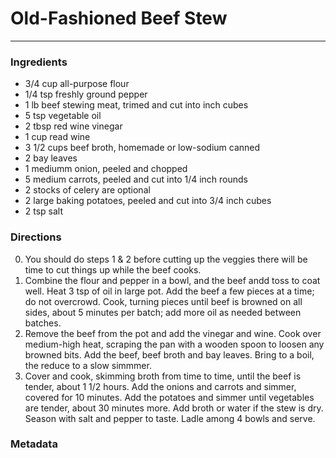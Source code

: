 # Old-Fashioned Beef Stew

___

### Ingredients

* 3/4 cup all-purpose flour
* 1/4 tsp freshly ground pepper
* 1 lb beef stewing meat, trimed and cut into inch cubes
* 5 tsp vegetable oil
* 2 tbsp red wine vinegar
* 1 cup read wine
* 3 1/2 cups beef broth, homemade or low-sodium canned
* 2 bay leaves
* 1 mediumm onion, peeled and chopped
* 5 medium carrots, peeled and cut into 1/4 inch rounds
* 2 stocks of celery are optional
* 2 large baking potatoes, peeled and cut into 3/4 inch cubes
* 2 tsp salt

### Directions

0. You should do steps 1 & 2 before cutting up the veggies there will be time to cut things up while the beef cooks.
1. Combine the flour and pepper in a bowl, and the beef andd toss to coat well. Heat 3 tsp of oil in large pot. Add the beef a few pieces at a time; do not overcrowd. Cook, turning pieces until beef is browned on all sides, about 5 minutes per batch; add more oil as needed between batches.
2. Remove the beef from the pot and add the vinegar and wine. Cook over medium-high heat, scraping the pan with a wooden spoon to loosen any browned bits. Add the beef, beef broth and bay leaves. Bring to a boil, the reduce to a slow simmmer.
3. Cover and cook, skimming broth from time to time, until the beef is tender, about 1 1/2 hours. Add the onions and carrots and simmer, covered for 10 minutes. Add the potatoes and simmer until vegetables are tender, about 30 minutes more. Add broth or water if the stew is dry. Season with salt and pepper to taste. Ladle among 4 bowls and serve.

### Metadata

